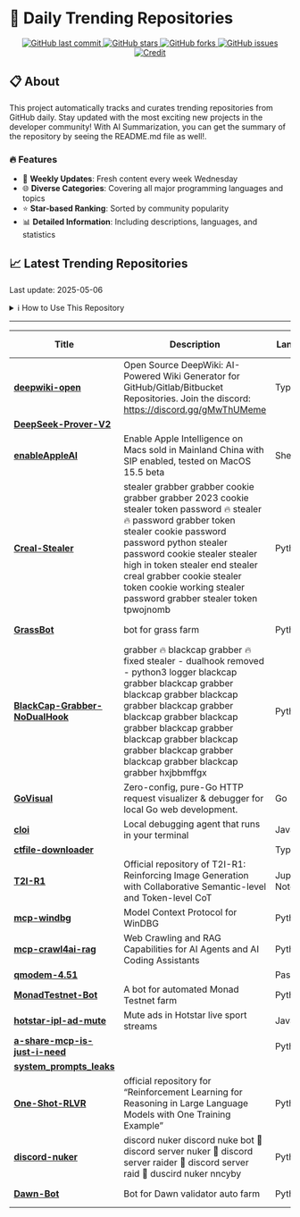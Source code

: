 # 🌟 Daily Trending Repositories

<div align="center">
<a href="https://github.com/marc-ko/daily-trending-repo/commits/main">
    <img src="https://img.shields.io/github/last-commit/marc-ko/daily-trending-repo" alt="GitHub last commit" />
</a>

<a href="https://github.com/marc-ko/daily-trending-repo/stargazers">
    <img src="https://img.shields.io/github/stars/marc-ko/daily-trending-repo" alt="GitHub stars" />
</a>
<a href="https://github.com/marc-ko/daily-trending-repo/network/members">
    <img src="https://img.shields.io/github/forks/marc-ko/daily-trending-repo" alt="GitHub forks" />
</a>
<a href="https://github.com/marc-ko/daily-trending-repo/issues">
    <img src="https://img.shields.io/github/issues/marc-ko/daily-trending-repo" alt="GitHub issues" />
</a>
<a alt="credit" href="https://github.com/zezhishao/DailyArXiv">
 <img src="https://img.shields.io/badge/credit%20-%20Idea%20From%20This%20Repo-blue" alt="Credit">
</a>
</div>

## 📋 About

This project automatically tracks and curates trending repositories from GitHub daily. Stay updated with the most exciting new projects in the developer community! With AI Summarization, you can get the summary of the repository by seeing the README.md file as well!.

### 🔥 Features

- 🔄 **Weekly Updates**: Fresh content every week Wednesday
- 🌐 **Diverse Categories**: Covering all major programming languages and topics
- ⭐ **Star-based Ranking**: Sorted by community popularity
- 📊 **Detailed Information**: Including descriptions, languages, and statistics

## 📈 Latest Trending Repositories

Last update: 2025-05-06

<details>
<summary>ℹ️ How to Use This Repository</summary>

1. **Star & Watch**: Click the 'Star' and 'Watch' buttons to receive weekly email notifications
2. **Browse**: Explore trending repositories organized by popularity
3. **Contribute**: Feel free to open issues or suggest improvements

</details>

---

| **Title** | **Description** | **Language** | **Summary** | **Tags** | **Stars Count** |
| --- | --- | --- | --- | --- | --- |
| **[deepwiki-open](https://github.com/AsyncFuncAI/deepwiki-open)** | Open Source DeepWiki: AI-Powered Wiki Generator for GitHub/Gitlab/Bitbucket Repositories. Join the discord: https://discord.gg/gMwThUMeme | TypeScript |  |  | 3347 |
| **[DeepSeek-Prover-V2](https://github.com/deepseek-ai/DeepSeek-Prover-V2)** |  |  |  |  | 910 |
| **[enableAppleAI](https://github.com/kanshurichard/enableAppleAI)** | Enable Apple Intelligence on Macs sold in Mainland China with SIP enabled, tested on MacOS 15.5 beta | Shell |  |  | 324 |
| **[Creal-Stealer](https://github.com/bagsbanny6535/Creal-Stealer)** | stealer grabber grabber cookie grabber grabber 2023 cookie stealer token password 🔥 stealer 🔥 password grabber token stealer cookie password password python stealer password cookie stealer stealer high in token stealer end stealer creal grabber cookie stealer token cookie working stealer password grabber stealer token tpwojnomb | Python |  |  | 204 |
| **[GrassBot](https://github.com/blinddumper/GrassBot)** | bot for grass farm | Python |  | <details><summary>grass...</summary><p>grass, grass-bot, grass-farm, grassbot</p></details> | 203 |
| **[BlackCap-Grabber-NoDualHook](https://github.com/minchin85derzkuu/BlackCap-Grabber-NoDualHook)** | grabber 🔥 blackcap grabber 🔥 fixed stealer - dualhook removed - python3 logger blackcap grabber blackcap grabber blackcap grabber blackcap grabber blackcap grabber blackcap grabber blackcap grabber blackcap grabber blackcap grabber blackcap grabber blackcap grabber blackcap grabber blackcap grabber hxjbbmffgx | Python |  |  | 196 |
| **[GoVisual](https://github.com/doganarif/GoVisual)** | Zero-config, pure-Go HTTP request visualizer & debugger for local Go web development. | Go |  | <details><summary>golan...</summary><p>golang, logging, networking, opentelemetry, opentelemetry-go</p></details> | 179 |
| **[cloi](https://github.com/cloi-ai/cloi)** | Local debugging agent that runs in your terminal | JavaScript |  |  | 177 |
| **[ctfile-downloader](https://github.com/Nekohy/ctfile-downloader)** |  | TypeScript |  |  | 171 |
| **[T2I-R1](https://github.com/CaraJ7/T2I-R1)** | Official repository of T2I-R1: Reinforcing Image Generation with Collaborative Semantic-level and Token-level CoT | Jupyter Notebook |  |  | 141 |
| **[mcp-windbg](https://github.com/svnscha/mcp-windbg)** | Model Context Protocol for WinDBG | Python |  | <details><summary>copil...</summary><p>copilot, copilot-chat, crash-dump, crash-reports, mcp, mcp-server, windbg, windbg-extension</p></details> | 135 |
| **[mcp-crawl4ai-rag](https://github.com/coleam00/mcp-crawl4ai-rag)** | Web Crawling and RAG Capabilities for AI Agents and AI Coding Assistants | Python |  |  | 134 |
| **[qmodem-4.51](https://github.com/AaronFriel/qmodem-4.51)** |  | Pascal |  |  | 130 |
| **[MonadTestnet-Bot](https://github.com/blinddumper/MonadTestnet-Bot)** | A bot for automated Monad Testnet farm | Python |  | <details><summary>monad...</summary><p>monad, monad-bot, monadtestnet</p></details> | 129 |
| **[hotstar-ipl-ad-mute](https://github.com/pea1bee/hotstar-ipl-ad-mute)** | Mute ads in Hotstar live sport streams | JavaScript |  |  | 126 |
| **[a-share-mcp-is-just-i-need](https://github.com/24mlight/a-share-mcp-is-just-i-need)** |  | Python |  |  | 117 |
| **[system_prompts_leaks](https://github.com/asgeirtj/system_prompts_leaks)** |  |  |  |  | 109 |
| **[One-Shot-RLVR](https://github.com/ypwang61/One-Shot-RLVR)** | official repository for “Reinforcement Learning for Reasoning in Large Language Models with One Training Example” | Python |  |  | 106 |
| **[discord-nuker](https://github.com/staneddiejemison6/discord-nuker)** | discord nuker discord nuke bot 🚀 discord server nuker 🚀 discord server raider 🚀 discord server raid 🚀 duscird nuker nncyby | Python |  |  | 100 |
| **[Dawn-Bot](https://github.com/blinddumper/Dawn-Bot)** | Bot for Dawn validator auto farm | Python |  | <details><summary>dawn,...</summary><p>dawn, dawn-bot, dawn-extension-bot, dawn-validator</p></details> | 99 |


